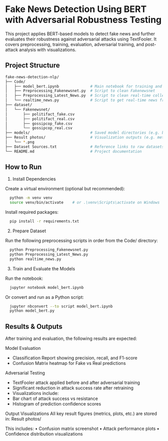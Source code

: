 # Fake News Detection Using BERT with Adversarial Robustness Testing

This project applies BERT-based models to detect fake news and further evaluates their robustness against adversarial attacks using TextFooler. It covers preprocessing, training, evaluation, adversarial training, and post-attack analysis with visualizations.

## Project Structure

```bash
fake-news-detection-nlp/
├── Code/
│   ├── model_bert.ipynb              # Main notebook for training and evaluation
│   ├── Preprocessing_Fakenewsnet.py  # Script to clean Fakenewsnet
│   ├── Preprocessing_Latest_News.py  # Script to clean real-time collected news
│   └── realtime_news.py              # Script to get real-time news from RSS
├── dataset/
│   └── Fakenewsnet/
│       ├── politifact_fake.csv
│       ├── politifact_real.csv
│       ├── gossipcop_fake.csv
│       └── gossipcop_real.csv
├── models/                           # Saved model directories (e.g. bert_model, bert_model_adversarial)
├── Result photos/                    # Visualization outputs (e.g. metrics, confusion matrix)
│   └── *.png
├── Dataset Sources.txt               # Reference links to raw datasets
└── README.md                         # Project documentation
```

## How to Run

1. Install Dependencies

Create a virtual environment (optional but recommended):
```bash
  python -m venv venv
  source venv/bin/activate    # or .\venv\Scripts\activate on Windows
```
Install required packages:
```bash
  pip install -r requirements.txt
```
2. Prepare Dataset
   
Run the following preprocessing scripts in order from the Code/ directory:
```bash
  python Preprocessing_Fakenewsnet.py
  python Preprocessing_Latest_News.py
  python realtime_news.py
```
3. Train and Evaluate the Models

Run the notebook:
```bash
  jupyter notebook model_bert.ipynb
```
Or convert and run as a Python script:
```bash
  jupyter nbconvert --to script model_bert.ipynb
  python model_bert.py
```
## Results & Outputs

After training and evaluation, the following results are expected:

Model Evaluation
- Classification Report showing precision, recall, and F1-score
- Confusion Matrix heatmap for Fake vs Real predictions

Adversarial Testing
- TextFooler attack applied before and after adversarial training
- Significant reduction in attack success rate after retraining
- Visualizations include:
- Bar chart of attack success vs resistance
- Histogram of prediction confidence scores

Output Visualizations
All key result figures (metrics, plots, etc.) are stored in:
  Result photos/
  
This includes:
	•	Confusion matrix screenshot
	•	Attack performance plots
	•	Confidence distribution visualizations
